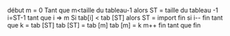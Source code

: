 début
m = 0
Tant que m<taille du tableau-1 alors
    ST = taille du tableau -1
    i=ST-1
    tant que i => m 
        Si tab[i] < tab [ST] alors
            ST = import
        fin si
        i--
    fin tant que
    k = tab [ST]
    tab [ST] = tab [m]
    tab [m] = k
    m++
fin tant que
fin